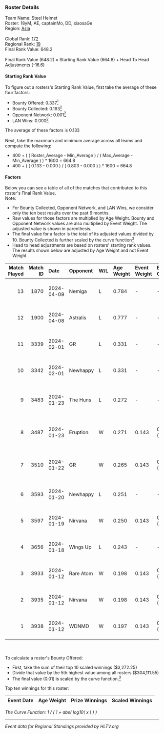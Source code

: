 ### Roster Details<br />
Team Name: Steel Helmet<br />
Roster: 18yM, AE, captainMo, DD, xiaosaGe<br />
Region: [Asia]( ../standings_asia.md)<br />
<br />
Global Rank: [172](../standings_global.md)<br />
Regional Rank: [19]( ../standings_asia.md)<br />
Final Rank Value:  648.2<br />
<br />
Final Rank Value (648.2) = Starting Rank Value (664.8) + Head To Head Adjustments (-16.6)<br />

#### Starting Rank Value<br />
To figure out a rosters's Starting Rank Value, first take the average of these four factors:<br />
- Bounty Offered: 0.337[<sup>1</sup>](#table2)
- Bounty Collected: 0.193[<sup>2</sup>](#table1)
- Opponent Network: 0.001[<sup>2</sup>](#table1)
- LAN Wins: 0.000[<sup>2</sup>](#table1)

The average of these factors is 0.133<br />
<br />
Next, take the maximum and minimum average across all teams and compute the following:<br />
- 400 + ( ( Roster_Average - Min_Average ) / ( Max_Average - Min_Average ) ) * 1600 = 664.8
- 400 + ( ( 0.133 - 0.000 ) / ( 0.803 - 0.000 ) ) * 1600 = 664.8


#### Factors<br />
Below you can see a table of all of the matches that contributed to this roster's Final Rank Value.<br />
Note:<br />

- For Bounty Collected, Opponent Network, and LAN Wins, we consider only the ten best results over the past 6 months.
- Raw values for those factors are multiplied by Age Weight. Bounty and Opponent Network values are also multiplied by Event Weight. The adjusted value is shown in parenthesis.
- The final value for a factor is the total of its adjusted values divided by 10. Bounty Collected is further scaled by the curve function[<sup>3</sup>](#curveFunction)
- Head to head adjustments are based on rosters' starting rank values. The results shown below are adjusted by Age Weight and not Event Weight
<span id="table1"></span><br />


| Match Played | Match ID | Date       | Opponent  | W/L | Age Weight | Event Weight | Bounty Collected | Opponent Network | LAN Wins  | H2H Adj. | Roster                                  |
| -: | -: | :- | :- | :- | :- | :- | :- | :- | :- | -: | :- |
|           13 |     1870 | 2024-04-09 | Nemiga    | L   | 0.784      | -            | -                | -                | -         |    -0.86 | 18yM, AE, captainMo, DD, xiaosaGe       |
|           12 |     1900 | 2024-04-08 | Astralis  | L   | 0.777      | -            | -                | -                | -         |    -0.03 | 18yM, AE, captainMo, DD, xiaosaGe       |
|           11 |     3339 | 2024-02-01 | GR        | L   | 0.331      | -            | -                | -                | -         |    -5.05 | 18yM, AE, captainMo, DD, xiaosaGe       |
|           10 |     3342 | 2024-02-01 | Newhappy  | L   | 0.331      | -            | -                | -                | -         |    -7.04 | 18yM, AE, captainMo, DD, xiaosaGe       |
|            9 |     3483 | 2024-01-23 | The Huns  | L   | 0.272      | -            | -                | -                | -         |    -5.79 | 18yM, Attacker, captainMo, DD, xiaosaGe |
|            8 |     3487 | 2024-01-23 | Eruption  | W   | 0.271      | 0.143        | 0.000 (0.000)    | 0.030 (0.001)    | 0 (0.000) |     1.65 | 18yM, Attacker, captainMo, DD, xiaosaGe |
|            7 |     3510 | 2024-01-22 | GR        | W   | 0.265      | 0.143        | 0.011 (0.000)    | 0.148 (0.006)    | 0 (0.000) |     4.35 | 18yM, Attacker, captainMo, DD, xiaosaGe |
|            6 |     3593 | 2024-01-20 | Newhappy  | L   | 0.251      | -            | -                | -                | -         |    -5.37 | 18yM, AE, captainMo, DD, xiaosaGe       |
|            5 |     3597 | 2024-01-19 | Nirvana   | W   | 0.250      | 0.143        | 0.000 (0.000)    | 0.008 (0.000)    | 0 (0.000) |     1.44 | 18yM, AE, captainMo, DD, xiaosaGe       |
|            4 |     3656 | 2024-01-18 | Wings Up  | L   | 0.243      | -            | -                | -                | -         |    -5.49 | 18yM, AE, captainMo, DD, xiaosaGe       |
|            3 |     3933 | 2024-01-12 | Rare Atom | W   | 0.198      | 0.143        | 0.010 (0.000)    | 0.093 (0.003)    | 0 (0.000) |     3.30 | 18yM, AE, captainMo, DD, xiaosaGe       |
|            2 |     3935 | 2024-01-12 | Nirvana   | W   | 0.198      | 0.143        | 0.000 (0.000)    | 0.008 (0.000)    | 0 (0.000) |     1.16 | 18yM, AE, captainMo, DD, xiaosaGe       |
|            1 |     3938 | 2024-01-12 | WDNMD     | W   | 0.197      | 0.143        | 0.000 (0.000)    | 0.000 (0.000)    | 0 (0.000) |     1.15 | 18yM, AE, captainMo, DD, xiaosaGe       |

<br />
<span id="table2"></span><br />
To calculate a roster's Bounty Offered:<br />

- First, take the sum of their top 10 scaled winnings ($3,272.25)
- Divide that value by the 5th highest value among all rosters ($304,111.55)
- The final value (0.01) is scaled by the curve function.[<sup>3</sup>](#curveFunction)

Top ten winnings for this roster:<br />

| Event Date | Age Weight | Prize Winnings | Scaled Winnings |
| :- | -: | :- | :- |


<span id="curveFunction"></span>_The Curve Function: 1 / ( 1 + abs( log10( x ) ) )_<br />

---
_Event data for Regional Standings provided by HLTV.org_<br />
